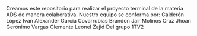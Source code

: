 Creamos este repositorio para realizar el proyecto 
terminal de la materia ADS de manera colaborativa.
Nuestro equipo se conforma por:
Calderón López Ivan Alexander
García Covarrubias Brandon Jair
Molinos Cruz Jhoan Gerónimo
Vargas Clemente Leonel Zajid
Del grupo 1TV2
